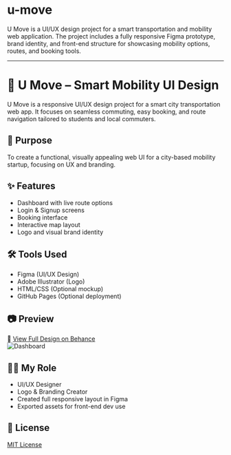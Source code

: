 # u-move
U Move is a UI/UX design project for a smart transportation and mobility web application. The project includes a fully responsive Figma prototype, brand identity, and front-end structure for showcasing mobility options, routes, and booking tools.

---

# 🚗 U Move – Smart Mobility UI Design

U Move is a responsive UI/UX design project for a smart city transportation web app. It focuses on seamless commuting, easy booking, and route navigation tailored to students and local commuters.

## 🎯 Purpose
To create a functional, visually appealing web UI for a city-based mobility startup, focusing on UX and branding.

## ✨ Features
- Dashboard with live route options
- Login & Signup screens
- Booking interface
- Interactive map layout
- Logo and visual brand identity

## 🛠️ Tools Used
- Figma (UI/UX Design)
- Adobe Illustrator (Logo)
- HTML/CSS (Optional mockup)
- GitHub Pages (Optional deployment)

## 📷 Preview
🔗 [View Full Design on Behance](https://www.behance.net/abrarayman2)  
![Dashboard](screenshots/dashboard.png)

## 👩‍🎨 My Role
- UI/UX Designer
- Logo & Branding Creator
- Created full responsive layout in Figma
- Exported assets for front-end dev use

## 📜 License
[MIT License](LICENSE)
